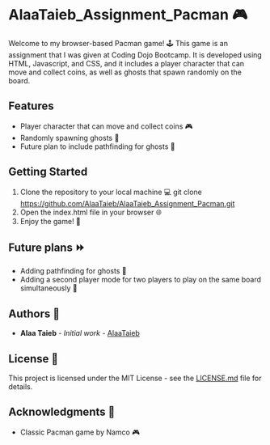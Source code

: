 # AlaaTaieb_Assignment_Pacman :video_game:

Welcome to my browser-based Pacman game! :joystick: This game is an assignment that I was given at Coding Dojo Bootcamp. It is developed using HTML, Javascript, and CSS, and it includes a player character that can move and collect coins, as well as ghosts that spawn randomly on the board. 

## Features
- Player character that can move and collect coins :video_game:
- Randomly spawning ghosts :ghost:
- Future plan to include pathfinding for ghosts :construction:

## Getting Started

1. Clone the repository to your local machine :computer:
git clone https://github.com/AlaaTaieb/AlaaTaieb_Assignment_Pacman.git
2. Open the index.html file in your browser :globe_with_meridians:
3. Enjoy the game! :tada:

## Future plans :fast_forward:

- Adding pathfinding for ghosts :construction:
- Adding a second player mode for two players to play on the same board simultaneously :two_men_holding_hands:

## Authors :bust_in_silhouette:

* **Alaa Taieb** - *Initial work* - [AlaaTaieb](https://github.com/AlaaTaieb)

## License :page_facing_up:

This project is licensed under the MIT License - see the [LICENSE.md](LICENSE.md) file for details.

## Acknowledgments :clap:

* Classic Pacman game by Namco :video_game:
